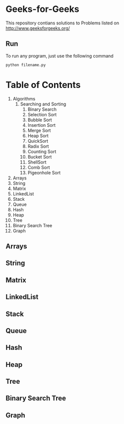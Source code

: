 # Geeks-for-Geeks
This repository contians solutions to Problems listed on http://www.geeksforgeeks.org/

## Run
To run any program, just use the following command
```python
python filename.py
```
# Table of Contents
1. Algorithms
    1. Searching and Sorting
        1. Binary Search
        2. Selection Sort
        3. Bubble Sort
        4. Insertion Sort
        5. Merge Sort
        6. Heap Sort
        7. QuickSort
        8. Radix Sort
        9. Counting Sort
        10. Bucket Sort
        11. ShellSort
        12. Comb Sort
        13. Pigeonhole Sort
2. Arrays
3. String
4. Matrix
5. LinkedList
6. Stack
7. Queue
8. Hash
9. Heap
10. Tree
11. Binary Search Tree
12. Graph

## Arrays

## String

## Matrix

## LinkedList

## Stack

## Queue

## Hash

## Heap

## Tree

## Binary Search Tree

## Graph


